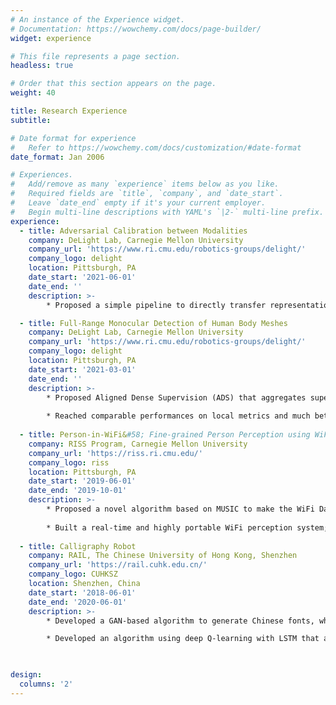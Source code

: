 ```yaml
---
# An instance of the Experience widget.
# Documentation: https://wowchemy.com/docs/page-builder/
widget: experience

# This file represents a page section.
headless: true

# Order that this section appears on the page.
weight: 40

title: Research Experience
subtitle:

# Date format for experience
#   Refer to https://wowchemy.com/docs/customization/#date-format
date_format: Jan 2006

# Experiences.
#   Add/remove as many `experience` items below as you like.
#   Required fields are `title`, `company`, and `date_start`.
#   Leave `date_end` empty if it's your current employer.
#   Begin multi-line descriptions with YAML's `|2-` multi-line prefix.
experience:
  - title: Adversarial Calibration between Modalities
    company: DeLight Lab, Carnegie Mellon University
    company_url: 'https://www.ri.cmu.edu/robotics-groups/delight/'
    company_logo: delight
    location: Pittsburgh, PA
    date_start: '2021-06-01'
    date_end: ''
    description: >-
        * Proposed a simple pipeline to directly transfer representation and knowledge between modalities instead of redesigning or adapting the whole model. The calibration networks for Lidar, WiFi, and infrared achieve comparable results on computer vision tasks with image inputs;  

  - title: Full-Range Monocular Detection of Human Body Meshes
    company: DeLight Lab, Carnegie Mellon University
    company_url: 'https://www.ri.cmu.edu/robotics-groups/delight/'
    company_logo: delight
    location: Pittsburgh, PA
    date_start: '2021-03-01'
    date_end: ''
    description: >-
        * Proposed Aligned Dense Supervision (ADS) that aggregates supervision among body meshes and between local-global regression towards a full-range mesh detection solution;
        
        * Reached comparable performances on local metrics and much better performances on our proposed global metrics for multi-person 3D mesh estimation;
  
  - title: Person-in-WiFi&#58; Fine-grained Person Perception using WiFi
    company: RISS Program, Carnegie Mellon University
    company_url: 'https://riss.ri.cmu.edu/'
    company_logo: riss
    location: Pittsburgh, PA
    date_start: '2019-06-01'
    date_end: '2019-10-01'
    description: >-
        * Proposed a novel algorithm based on MUSIC to make the WiFi Data less sensitive to the location and orientation of the antennas as well as free from variance of random noise from the environments;
        
        * Built a real-time and highly portable WiFi perception system;
  
  - title: Calligraphy Robot
    company: RAIL, The Chinese University of Hong Kong, Shenzhen
    company_url: 'https://rail.cuhk.edu.cn/'
    company_logo: CUHKSZ
    location: Shenzhen, China
    date_start: '2018-06-01'
    date_end: '2020-06-01'
    description: >-
        * Developed a GAN-based algorithm to generate Chinese fonts, which can imitate anyone’s style;

        * Developed an algorithm using deep Q-learning with LSTM that allows the robot to write calligraphy based on any inputted Chinese characters;
  


design:
  columns: '2'
---
```

